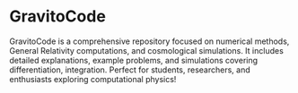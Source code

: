 # GravitoCode
GravitoCode is a comprehensive repository focused on numerical methods, General Relativity computations, and cosmological simulations. It includes detailed explanations, example problems, and simulations covering differentiation, integration. Perfect for students, researchers, and enthusiasts exploring computational physics!
